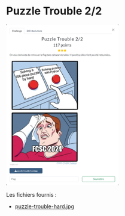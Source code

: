 # Puzzle Trouble 2/2

<img alt="énoncé du challenge" src="enonce.png" width=300>

Les fichiers fournis :
- [puzzle-trouble-hard.jpg](puzzle-trouble-hard.jpg)
